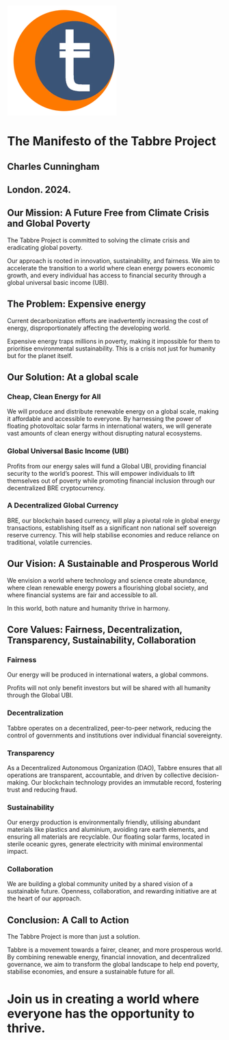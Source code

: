 ### <img src="logo.webp" style="zoom:50%;" />

# The Manifesto of the Tabbre Project

## **Charles Cunningham**

## **London. 2024.**

## **Our Mission: A Future Free from Climate Crisis and Global Poverty**

The Tabbre Project is committed to solving the climate crisis and eradicating global poverty. 

Our approach is rooted in innovation, sustainability, and fairness. We aim to accelerate the transition to a world where clean energy powers economic growth, and every individual has access to financial security through a global universal basic income (UBI).

## **The Problem: Expensive energy**

Current decarbonization efforts are inadvertently increasing the cost of energy, disproportionately affecting the developing world. 

Expensive energy traps millions in poverty, making it impossible for them to prioritise environmental sustainability. This is a crisis not just for humanity but for the planet itself.

## **Our Solution: At a global scale**

### **Cheap, Clean Energy for All** 

We will produce and distribute renewable energy on a global scale, making it affordable and accessible to everyone. By harnessing the power of floating photovoltaic solar farms in international waters, we will generate vast amounts of clean energy without disrupting natural ecosystems.

### **Global Universal Basic Income (UBI)** 

Profits from our energy sales will fund a Global UBI, providing financial security to the world’s poorest. This will empower individuals to lift themselves out of poverty while promoting financial inclusion through our decentralized BRE cryptocurrency.

### **A Decentralized Global Currency**

BRE, our blockchain based currency, will play a pivotal role in global energy transactions, establishing itself as a significant non national self sovereign reserve currency. This will help stabilise economies and reduce reliance on traditional, volatile currencies.

## **Our Vision: A Sustainable and Prosperous World**

We envision a world where technology and science create abundance, where clean renewable energy powers a flourishing global society, and where financial systems are fair and accessible to all. 

In this world, both nature and humanity thrive in harmony.

## **Core Values: Fairness, Decentralization, Transparency, Sustainability, Collaboration**

### **Fairness**

Our energy will be produced in international waters, a global commons. 

Profits will not only benefit investors but will be shared with all humanity through the Global UBI.

### **Decentralization** 

Tabbre operates on a decentralized, peer-to-peer network, reducing the control of governments and institutions over individual financial sovereignty.

### **Transparency**

As a Decentralized Autonomous Organization (DAO), Tabbre ensures that all operations are transparent, accountable, and driven by collective decision-making. Our blockchain technology provides an immutable record, fostering trust and reducing fraud.

### **Sustainability**

Our energy production is environmentally friendly, utilising abundant materials like plastics and aluminium, avoiding rare earth elements, and ensuring all materials are recyclable. Our floating solar farms, located in sterile oceanic gyres, generate electricity with minimal environmental impact.

### **Collaboration** 

We are building a global community united by a shared vision of a sustainable future. Openness, collaboration, and rewarding initiative are at the heart of our approach.

## 

## **Conclusion: A Call to Action**

The Tabbre Project is more than just a solution.

Tabbre is a movement towards a fairer, cleaner, and more prosperous world. By combining renewable energy, financial innovation, and decentralized governance, we aim to transform the global landscape to help end poverty, stabilise economies, and ensure a sustainable future for all. 

# **Join us in creating a world where everyone has the opportunity to thrive**.

